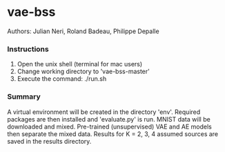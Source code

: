 # vae-bss
  
 Authors: Julian Neri, Roland Badeau, Philippe Depalle

### Instructions

1. Open the unix shell (terminal for mac users)
2. Change working directory to 'vae-bss-master'
3. Execute the command: ./run.sh

### Summary
A virtual environment will be created in the directory 'env'. Required packages are then installed and 'evaluate.py' is run.
MNIST data will be downloaded and mixed.
Pre-trained (unsupervised) VAE and AE models then separate the mixed data.
Results for K = 2, 3, 4 assumed sources are saved in the results directory.
